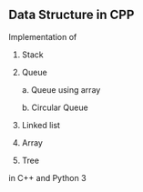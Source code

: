 ## Data Structure in CPP
Implementation of 
1. Stack 
2. Queue
   
   a. Queue using array
   
   b. Circular Queue
3. Linked list
4. Array
5. Tree

in C++ and Python 3
